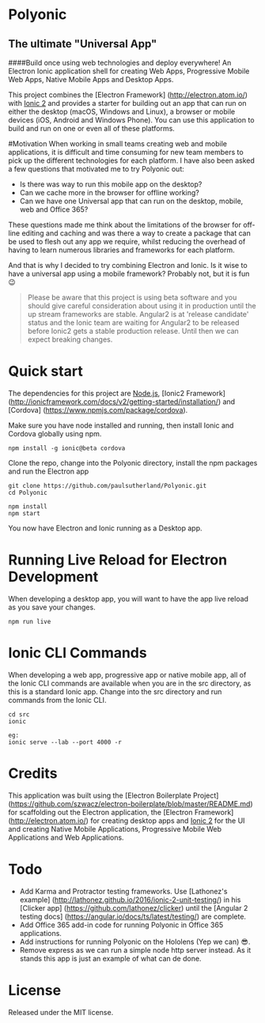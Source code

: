 # Polyonic
## The ultimate "Universal App"

####Build once using web technologies and deploy everywhere!
An Electron Ionic application shell for creating Web Apps, Progressive Mobile Web Apps, Native Mobile Apps and Desktop Apps.

This project combines the [Electron Framework] (http://electron.atom.io/) with [Ionic 2](http://ionicframework.com/docs/v2/) and provides a starter for building out an app that can run on either the desktop (macOS, Windows and Linux), a browser or mobile devices (iOS, Android and Windows Phone).  You can use this application to build and run on one or even all of these platforms.

#Motivation
When working in small teams creating web and mobile applications, it is difficult and time consuming for new team members to pick up the different technologies for each platform. I have also been asked a few questions that motivated me to try Polyonic out: 
- Is there was way to run this mobile app on the desktop?
- Can we cache more in the browser for offline working?
- Can we have one Universal app that can run on the desktop, mobile, web and Office 365?

These questions made me think about the limitations of the browser for off-line editing and caching and was there a way to create a package that can be used to flesh out any app we require, whilst reducing the overhead of having to learn numerous libraries and frameworks for each platform.

And that is why I decided to try combining Electron and Ionic. Is it wise to have a universal app using a mobile framework? Probably not, but it is fun :wink:

> Please be aware that this project is using beta software and you should give careful consideration about using it in production until the up stream frameworks are stable.  Angular2 is at 'release candidate' status and the Ionic team are waiting for Angular2 to be released before Ionic2 gets a stable production release.  Until then we can expect breaking changes.


# Quick start
The dependencies for this project are [Node.js](https://nodejs.org), [Ionic2 Framework] (http://ionicframework.com/docs/v2/getting-started/installation/) and [Cordova] (https://www.npmjs.com/package/cordova).

Make sure you have node installed and running, then install Ionic and Cordova globally using npm.
```
npm install -g ionic@beta cordova
```
Clone the repo, change into the Polyonic directory, install the npm packages and run the Electron app
```
git clone https://github.com/paulsutherland/Polyonic.git
cd Polyonic

npm install
npm start
```
You now have Electron and Ionic running as a Desktop app.

# Running Live Reload for Electron Development
When developing a desktop app, you will want to have the app live reload as you save your changes.  
```
npm run live
```
# Ionic CLI Commands
When developing a web app, progressive app or native mobile app, all of the Ionic CLI commands are available when you are in the src directory, as this is a standard Ionic app.  Change into the src directory and run commands from the Ionic CLI.  
```
cd src
ionic

eg:
ionic serve --lab --port 4000 -r
```

# Credits
This application was built using the [Electron Boilerplate Project] (https://github.com/szwacz/electron-boilerplate/blob/master/README.md) for scaffolding out the Electron application, the [Electron Framework] (http://electron.atom.io/) for creating desktop apps and [Ionic 2](http://ionicframework.com/) for the UI and creating Native Mobile Applications, Progressive Mobile Web Applications and Web Applications.

# Todo
- Add Karma and Protractor testing frameworks.  Use [Lathonez's example] (http://lathonez.github.io/2016/ionic-2-unit-testing/) in his [Clicker app] (https://github.com/lathonez/clicker) until the [Angular 2 testing docs] (https://angular.io/docs/ts/latest/testing/) are complete.
- Add Office 365 add-in code for running Polyonic in Office 365 applications.
- Add instructions for running Polyonic on the Hololens (Yep we can) :sunglasses:.
- Remove express as we can run a simple node http server instead.  As it stands this app is just an example of what can de done.

# License
Released under the MIT license.
